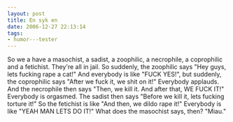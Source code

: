 ```yaml
---
layout: post
title: En syk en
date: 2006-12-27 22:13:14
tags: 
- humor---tester
---
```

So we a have a masochist, a sadist, a zoophilic, a necrophile, a coprophilic and a fetichist. They're all in jail. So suddenly, the zoophilic says "Hey guys, lets fucking rape a cat!" And everybody is like "FUCK YES!", but suddenly, the coprophilic says "After we fuck it, we shit on it!" Everybody applauds. And the necrophile then says "Then, we kill it. And after that, WE FUCK IT!" Everybody is orgasmed. The sadist then says "Before we kill it, lets fucking torture it!" So the fetichist is like "And then, we dildo rape it!" Everybody is like "YEAH MAN LETS DO IT!" What does the masochist says, then? "Miau."
